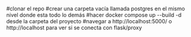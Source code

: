 #clonar el repo
#crear una carpeta vacía llamada postgres en el mismo nivel donde esta todo lo demás
#hacer docker compose up --build -d desde la carpeta del proyecto
#navegar a http://localhost:5000/ o http://localhost para ver si se conecta con flask/proxy
